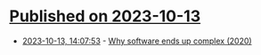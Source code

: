 # [Published on 2023-10-13](index.md)

* [2023-10-13, 14:07:53](https://lobste.rs/s/dillky/why_software_ends_up_complex_2020) - [Why software ends up complex (2020)](https://alexgaynor.net/2020/nov/30/why-software-ends-up-complex/)
